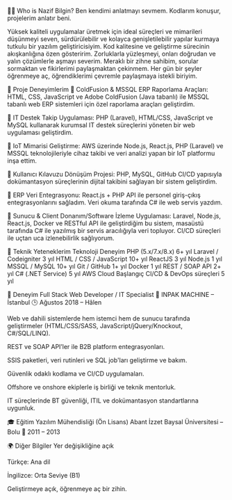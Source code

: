 🙋‍♂️ Who is Nazif Bilgin?
Ben kendimi anlatmayı sevmem. Kodlarım konuşur, projelerim anlatır beni.

Yüksek kaliteli uygulamalar üretmek için ideal süreçleri ve mimarileri düşünmeyi seven, sürdürülebilir ve kolayca genişletilebilir yapılar kurmaya tutkulu bir yazılım geliştiricisiyim. Kod kalitesine ve geliştirme sürecinin akışkanlığına özen gösteririm. Zorluklarla yüzleşmeyi, onları doğrudan ve yalın çözümlerle aşmayı severim. Meraklı bir zihne sahibim, sorular sormaktan ve fikirlerimi paylaşmaktan çekinmem. Her gün bir şeyler öğrenmeye aç, öğrendiklerimi çevremle paylaşmaya istekli biriyim.

💼 Proje Deneyimlerim
🔹 ColdFusion & MSSQL ERP Raporlama Araçları:
HTML, CSS, JavaScript ve Adobe ColdFusion (Java tabanlı) ile MSSQL tabanlı web ERP sistemleri için özel raporlama araçları geliştirdim.

🔹 IT Destek Takip Uygulaması:
PHP (Laravel), HTML/CSS, JavaScript ve MySQL kullanarak kurumsal IT destek süreçlerini yöneten bir web uygulaması geliştirdim.

🔹 IoT Mimarisi Geliştirme:
AWS üzerinde Node.js, React.js, PHP (Laravel) ve MSSQL teknolojileriyle cihaz takibi ve veri analizi yapan bir IoT platformu inşa ettim.

🔹 Kullanıcı Kılavuzu Dönüşüm Projesi:
PHP, MySQL, GitHub CI/CD yapısıyla dokümantasyon süreçlerinin dijital takibini sağlayan bir sistem geliştirdim.

🔹 ERP Veri Entegrasyonu:
React.js + PHP API ile personel giriş-çıkış entegrasyonlarını sağladım. Veri okuma tarafında C# ile web servis yazdım.

🔹 Sunucu & Client Donanım/Software İzleme Uygulaması:
Laravel, Node.js, React.js, Docker ve RESTful API ile geliştirdiğim bu sistem, masaüstü tarafında C# ile yazılmış bir servis aracılığıyla veri topluyor. CI/CD süreçleri ile uçtan uca izlenebilirlik sağlıyorum.

🧠 Teknik Yeteneklerim
Teknoloji	Deneyim
PHP (5.x/7.x/8.x)	6+ yıl
Laravel / Codeigniter	3 yıl
HTML / CSS / JavaScript	10+ yıl
ReactJS	3 yıl
Node.js	1 yıl
MSSQL / MySQL	10+ yıl
Git / GitHub	1+ yıl
Docker	1 yıl
REST / SOAP API	2+ yıl
C# (.NET Service)	5 yıl
AWS Cloud	Başlangıç
CI/CD & DevOps süreçleri	5 yıl

👔 Deneyim
Full Stack Web Developer / IT Specialist
📍 INPAK MACHINE – İstanbul
🕒 Ağustos 2018 – Hâlen

Web ve dahili sistemlerde hem istemci hem de sunucu tarafında geliştirmeler (HTML/CSS/SASS, JavaScript/jQuery/Knockout, C#/SQL/LINQ).

REST ve SOAP API’ler ile B2B platform entegrasyonları.

SSIS paketleri, veri rutinleri ve SQL job'ları geliştirme ve bakım.

Güvenlik odaklı kodlama ve CI/CD uygulamaları.

Offshore ve onshore ekiplerle iş birliği ve teknik mentorluk.

IT süreçlerinde BT güvenliği, ITIL ve dokümantasyon standartlarına uygunluk.

🎓 Eğitim
Yazılım Mühendisliği (Ön Lisans)
Abant İzzet Baysal Üniversitesi – Bolu
📅 2011 – 2013

🌍 Diğer Bilgiler
Yer değişikliğine açık

Türkçe: Ana dil

İngilizce: Orta Seviye (B1)

Geliştirmeye açık, öğrenmeye aç bir zihin.
